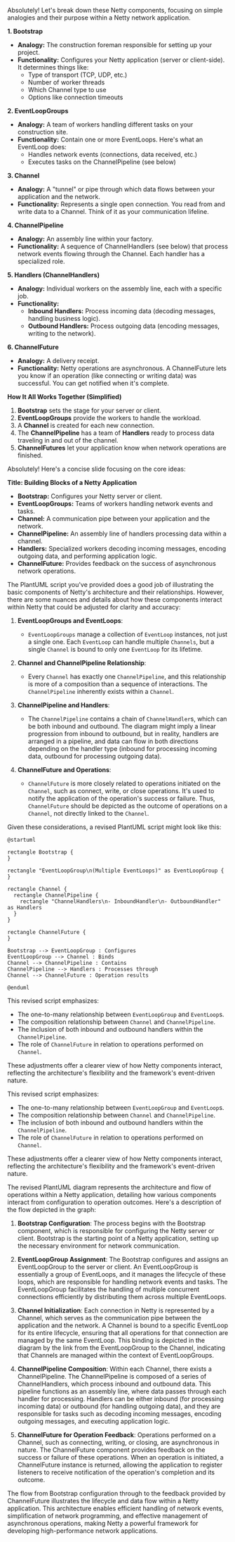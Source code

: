 Absolutely! Let's break down these Netty components, focusing on simple analogies and their purpose within a Netty network application.

**1. Bootstrap**

- **Analogy:** The construction foreman responsible for setting up your project.
- **Functionality:** Configures your Netty application (server or client-side). It determines things like:
  - Type of transport (TCP, UDP, etc.)
  - Number of worker threads
  - Which Channel type to use
  - Options like connection timeouts

**2. EventLoopGroups**

- **Analogy:** A team of workers handling different tasks on your construction site.
- **Functionality:** Contain one or more EventLoops. Here's what an EventLoop does:
  - Handles network events (connections, data received, etc.)
  - Executes tasks on the ChannelPipeline (see below)

**3. Channel**

- **Analogy:** A "tunnel" or pipe through which data flows between your application and the network.
- **Functionality:** Represents a single open connection. You read from and write data to a Channel. Think of it as your communication lifeline.

**4. ChannelPipeline**

- **Analogy:** An assembly line within your factory.
- **Functionality:** A sequence of ChannelHandlers (see below) that process network events flowing through the Channel. Each handler has a specialized role.

**5. Handlers (ChannelHandlers)**

- **Analogy:** Individual workers on the assembly line, each with a specific job.
- **Functionality:**
  - **Inbound Handlers:** Process incoming data (decoding messages, handling business logic).
  - **Outbound Handlers:** Process outgoing data (encoding messages, writing to the network).

**6. ChannelFuture**

- **Analogy:** A delivery receipt.
- **Functionality:** Netty operations are asynchronous. A ChannelFuture lets you know if an operation (like connecting or writing data) was successful. You can get notified when it's complete.

**How It All Works Together (Simplified)**

1. **Bootstrap** sets the stage for your server or client.
2. **EventLoopGroups** provide the workers to handle the workload.
3. A **Channel** is created for each new connection.
4. The **ChannelPipeline** has a team of **Handlers** ready to process data traveling in and out of the channel.
5. **ChannelFutures** let your application know when network operations are finished.

Absolutely! Here's a concise slide focusing on the core ideas:

**Title: Building Blocks of a Netty Application**

- **Bootstrap:** Configures your Netty server or client.
- **EventLoopGroups:** Teams of workers handling network events and tasks.
- **Channel:** A communication pipe between your application and the network.
- **ChannelPipeline:** An assembly line of handlers processing data within a channel.
- **Handlers:** Specialized workers decoding incoming messages, encoding outgoing data, and performing application logic.
- **ChannelFuture:** Provides feedback on the success of asynchronous network operations.

The PlantUML script you've provided does a good job of illustrating the basic components of Netty's architecture and their relationships. However, there are some nuances and details about how these components interact within Netty that could be adjusted for clarity and accuracy:

1. **EventLoopGroups and EventLoops**:
   
   - `EventLoopGroups` manage a collection of `EventLoop` instances, not just a single one. Each `EventLoop` can handle multiple `Channels`, but a single `Channel` is bound to only one `EventLoop` for its lifetime.

2. **Channel and ChannelPipeline Relationship**:
   
   - Every `Channel` has exactly one `ChannelPipeline`, and this relationship is more of a composition than a sequence of interactions. The `ChannelPipeline` inherently exists within a `Channel`.

3. **ChannelPipeline and Handlers**:
   
   - The `ChannelPipeline` contains a chain of `ChannelHandler`s, which can be both inbound and outbound. The diagram might imply a linear progression from inbound to outbound, but in reality, handlers are arranged in a pipeline, and data can flow in both directions depending on the handler type (inbound for processing incoming data, outbound for processing outgoing data).

4. **ChannelFuture and Operations**:
   
   - `ChannelFuture` is more closely related to operations initiated on the `Channel`, such as connect, write, or close operations. It's used to notify the application of the operation's success or failure. Thus, `ChannelFuture` should be depicted as the outcome of operations on a `Channel`, not directly linked to the `Channel`.

Given these considerations, a revised PlantUML script might look like this:

```plantuml
@startuml

rectangle Bootstrap {
}

rectangle "EventLoopGroup\n(Multiple EventLoops)" as EventLoopGroup {
}

rectangle Channel {
  rectangle ChannelPipeline {
    rectangle "ChannelHandlers\n- InboundHandler\n- OutboundHandler" as Handlers
  }
}

rectangle ChannelFuture {
}

Bootstrap --> EventLoopGroup : Configures
EventLoopGroup --> Channel : Binds
Channel --> ChannelPipeline : Contains
ChannelPipeline --> Handlers : Processes through
Channel --> ChannelFuture : Operation results

@enduml
```

This revised script emphasizes:

- The one-to-many relationship between `EventLoopGroup` and `EventLoop`s.
- The composition relationship between `Channel` and `ChannelPipeline`.
- The inclusion of both inbound and outbound handlers within the `ChannelPipeline`.
- The role of `ChannelFuture` in relation to operations performed on `Channel`.

These adjustments offer a clearer view of how Netty components interact, reflecting the architecture's flexibility and the framework's event-driven nature.

This revised script emphasizes:

- The one-to-many relationship between `EventLoopGroup` and `EventLoop`s.
- The composition relationship between `Channel` and `ChannelPipeline`.
- The inclusion of both inbound and outbound handlers within the `ChannelPipeline`.
- The role of `ChannelFuture` in relation to operations performed on `Channel`.

These adjustments offer a clearer view of how Netty components interact, reflecting the architecture's flexibility and the framework's event-driven nature.

The revised PlantUML diagram represents the architecture and flow of operations within a Netty application, detailing how various components interact from configuration to operation outcomes. Here's a description of the flow depicted in the graph:

1. **Bootstrap Configuration**: The process begins with the Bootstrap component, which is responsible for configuring the Netty server or client. Bootstrap is the starting point of a Netty application, setting up the necessary environment for network communication.

2. **EventLoopGroup Assignment**: The Bootstrap configures and assigns an EventLoopGroup to the server or client. An EventLoopGroup is essentially a group of EventLoops, and it manages the lifecycle of these loops, which are responsible for handling network events and tasks. The EventLoopGroup facilitates the handling of multiple concurrent connections efficiently by distributing them across multiple EventLoops.

3. **Channel Initialization**: Each connection in Netty is represented by a Channel, which serves as the communication pipe between the application and the network. A Channel is bound to a specific EventLoop for its entire lifecycle, ensuring that all operations for that connection are managed by the same EventLoop. This binding is depicted in the diagram by the link from the EventLoopGroup to the Channel, indicating that Channels are managed within the context of EventLoopGroups.

4. **ChannelPipeline Composition**: Within each Channel, there exists a ChannelPipeline. The ChannelPipeline is composed of a series of ChannelHandlers, which process inbound and outbound data. This pipeline functions as an assembly line, where data passes through each handler for processing. Handlers can be either inbound (for processing incoming data) or outbound (for handling outgoing data), and they are responsible for tasks such as decoding incoming messages, encoding outgoing messages, and executing application logic.

5. **ChannelFuture for Operation Feedback**: Operations performed on a Channel, such as connecting, writing, or closing, are asynchronous in nature. The ChannelFuture component provides feedback on the success or failure of these operations. When an operation is initiated, a ChannelFuture instance is returned, allowing the application to register listeners to receive notification of the operation's completion and its outcome.

The flow from Bootstrap configuration through to the feedback provided by ChannelFuture illustrates the lifecycle and data flow within a Netty application. This architecture enables efficient handling of network events, simplification of network programming, and effective management of asynchronous operations, making Netty a powerful framework for developing high-performance network applications.
